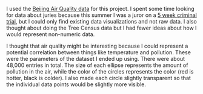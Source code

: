 I used the [Beijing Air Quality data](https://github.com/DM-GY-6063-2024F-B/DM-GY-6063-2024F-B.github.io/blob/main/assets/homework/06/Beijing-PM2.5/README.md) for this project. I spent some time looking for data about juries because this summer I was a juror on a [5 week criminal trial](https://www.businessinsider.com/fahim-saleh-death-killer-tyrese-haspil-emotions-may-sway-verdict-2024-6), but I could only find existing data visualizations and not raw data. I also thought about doing the Tree Census data but I had fewer ideas about how I would represent non-numeric data. 

I thought that air quality might be interesting because I could represent a potential correlation between things like temperature and pollution. These were the parameters of the dataset I ended up using. There were about 48,000 entries in total. The size of each ellipse represents the amount of pollution in the air, while the color of the circles represents the color (red is hotter, black is colder). I also made each circle slightly transparent so that the individual data points would be slightly more visible. 